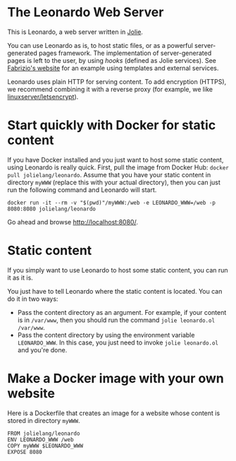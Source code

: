 #  The Leonardo Web Server

This is Leonardo, a web server written in [Jolie](https://www.jolie-lang.org/).

You can use Leonardo as is, to host static files, or as a powerful server-generated pages framework.
The implementation of server-generated pages is left to the user, by using _hooks_ (defined as Jolie services). See [Fabrizio's website](https://github.com/fmontesi/website) for an example using templates and external services.

Leonardo uses plain HTTP for serving content. To add encryption (HTTPS), we recommend combining it with a reverse proxy (for example, we like [linuxserver/letsencrypt](https://hub.docker.com/r/linuxserver/letsencrypt/)).

# Start quickly with Docker for static content

If you have Docker installed and you just want to host some static content, using Leonardo is really quick.
First, pull the image from Docker Hub: `docker pull jolielang/leonardo`.
Assume that you have your static content in directory `myWWW` (replace this with your actual directory), then you can just run the following command and Leonardo will start.

```
docker run -it --rm -v "$(pwd)"/myWWW:/web -e LEONARDO_WWW=/web -p 8080:8080 jolielang/leonardo
```

Go ahead and browse [http://localhost:8080/](http://localhost:8080/).

# Static content

If you simply want to use Leonardo to host some static content, you can run it as it is.

You just have to tell Leonardo where the static content is located. You can do it in two ways:

- Pass the content directory as an argument. For example, if your content is in `/var/www`, then you should run the command `jolie leonardo.ol /var/www`.
- Pass the content directory by using the environment variable `LEONARDO_WWW`. In this case, you just need to invoke `jolie leonardo.ol` and you're done.

# Make a Docker image with your own website

Here is a Dockerfile that creates an image for a website whose content is stored in directory `myWWW`.

```
FROM jolielang/leonardo
ENV LEONARDO_WWW /web
COPY myWWW $LEONARDO_WWW
EXPOSE 8080
```
